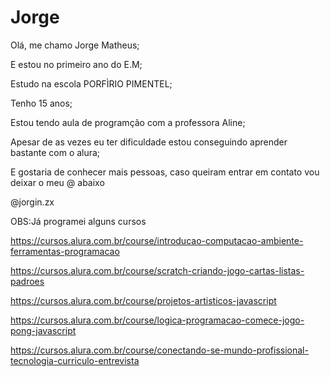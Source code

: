 # Jorge
Olá, me chamo Jorge Matheus;

E estou no primeiro ano do E.M;

Estudo na escola PORFÌRIO PIMENTEL;

Tenho 15 anos;

Estou tendo aula de programção com a professora Aline;

Apesar de as vezes eu ter dificuldade estou conseguindo aprender bastante com o alura;

E gostaria de conhecer mais pessoas, caso queiram entrar em contato vou deixar o meu @ abaixo

@jorgin.zx

OBS:Já programei alguns cursos

https://cursos.alura.com.br/course/introducao-computacao-ambiente-ferramentas-programacao

https://cursos.alura.com.br/course/scratch-criando-jogo-cartas-listas-padroes

https://cursos.alura.com.br/course/projetos-artisticos-javascript

https://cursos.alura.com.br/course/logica-programacao-comece-jogo-pong-javascript

https://cursos.alura.com.br/course/conectando-se-mundo-profissional-tecnologia-curriculo-entrevista
